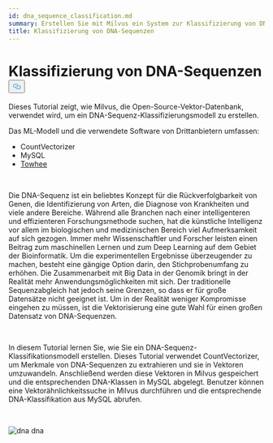 ```yaml
---
id: dna_sequence_classification.md
summary: Erstellen Sie mit Milvus ein System zur Klassifizierung von DNA-Sequenzen.
title: Klassifizierung von DNA-Sequenzen
---
```

<h1 id="DNA-Sequence-Classification" class="common-anchor-header">Klassifizierung von DNA-Sequenzen<button data-href="#DNA-Sequence-Classification" class="anchor-icon" translate="no">
      <svg translate="no"
        aria-hidden="true"
        focusable="false"
        height="20"
        version="1.1"
        viewBox="0 0 16 16"
        width="16"
      >
        <path
          fill="#0092E4"
          fill-rule="evenodd"
          d="M4 9h1v1H4c-1.5 0-3-1.69-3-3.5S2.55 3 4 3h4c1.45 0 3 1.69 3 3.5 0 1.41-.91 2.72-2 3.25V8.59c.58-.45 1-1.27 1-2.09C10 5.22 8.98 4 8 4H4c-.98 0-2 1.22-2 2.5S3 9 4 9zm9-3h-1v1h1c1 0 2 1.22 2 2.5S13.98 12 13 12H9c-.98 0-2-1.22-2-2.5 0-.83.42-1.64 1-2.09V6.25c-1.09.53-2 1.84-2 3.25C6 11.31 7.55 13 9 13h4c1.45 0 3-1.69 3-3.5S14.5 6 13 6z"
        ></path>
      </svg>
    </button></h1><p>Dieses Tutorial zeigt, wie Milvus, die Open-Source-Vektor-Datenbank, verwendet wird, um ein DNA-Sequenz-Klassifizierungsmodell zu erstellen.</p>
<p>Das ML-Modell und die verwendete Software von Drittanbietern umfassen:</p>
<ul>
<li>CountVectorizer</li>
<li>MySQL</li>
<li><a href="https://towhee.io/">Towhee</a></li>
</ul>
<p><br/></p>
<p>Die DNA-Sequenz ist ein beliebtes Konzept für die Rückverfolgbarkeit von Genen, die Identifizierung von Arten, die Diagnose von Krankheiten und viele andere Bereiche. Während alle Branchen nach einer intelligenteren und effizienteren Forschungsmethode suchen, hat die künstliche Intelligenz vor allem im biologischen und medizinischen Bereich viel Aufmerksamkeit auf sich gezogen. Immer mehr Wissenschaftler und Forscher leisten einen Beitrag zum maschinellen Lernen und zum Deep Learning auf dem Gebiet der Bioinformatik. Um die experimentellen Ergebnisse überzeugender zu machen, besteht eine gängige Option darin, den Stichprobenumfang zu erhöhen. Die Zusammenarbeit mit Big Data in der Genomik bringt in der Realität mehr Anwendungsmöglichkeiten mit sich. Der traditionelle Sequenzabgleich hat jedoch seine Grenzen, so dass er für große Datensätze nicht geeignet ist. Um in der Realität weniger Kompromisse eingehen zu müssen, ist die Vektorisierung eine gute Wahl für einen großen Datensatz von DNA-Sequenzen.</p>
<p><br/></p>
<p>In diesem Tutorial lernen Sie, wie Sie ein DNA-Sequenz-Klassifikationsmodell erstellen. Dieses Tutorial verwendet CountVectorizer, um Merkmale von DNA-Sequenzen zu extrahieren und sie in Vektoren umzuwandeln. Anschließend werden diese Vektoren in Milvus gespeichert und die entsprechenden DNA-Klassen in MySQL abgelegt. Benutzer können eine Vektorähnlichkeitssuche in Milvus durchführen und die entsprechende DNA-Klassifikation aus MySQL abrufen.</p>
<p><br/></p>
<p>
  
   <span class="img-wrapper"> <img translate="no" src="/docs/v2.4.x/assets/dna.png" alt="dna" class="doc-image" id="dna" />
   </span> <span class="img-wrapper"> <span>dna</span> </span></p>
